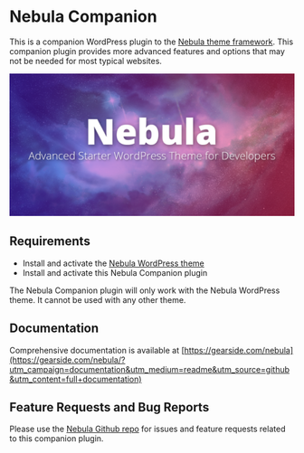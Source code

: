 # Nebula Companion
This is a companion WordPress plugin to the [Nebula theme framework](https://gearside.com/?utm_campaign=documentation&utm_medium=readme&utm_source=github&utm_content=intro). This companion plugin provides more advanced features and options that may not be needed for most typical websites.

![Nebula](https://github.com/chrisblakley/Nebula/blob/master/assets/img/meta/og-thumb.png?raw=true)

## Requirements

- Install and activate the [Nebula WordPress theme](https://github.com/chrisblakley/Nebula/)
- Install and activate this Nebula Companion plugin

The Nebula Companion plugin will only work with the Nebula WordPress theme. It cannot be used with any other theme.

## Documentation
Comprehensive documentation is available at [https://gearside.com/nebula](https://gearside.com/nebula/?utm_campaign=documentation&utm_medium=readme&utm_source=github&utm_content=full+documentation)

## Feature Requests and Bug Reports
Please use the [Nebula Github repo](https://github.com/chrisblakley/Nebula/issues?q=is%3Aopen+is%3Aissue+project%3Achrisblakley%2FNebula%2F11) for issues and feature requests related to this companion plugin.